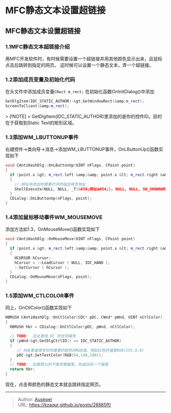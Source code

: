 # MFC静态文本设置超链接


## MFC静态文本设置超链接

### 1.1MFC静态文本超链接介绍
用MFC开发软件时，有时候需要设置一个超链接并用其他颜色显示出来，且鼠标点击后跳转到指定的网页。
这时候可以设置一个静态文本，弄一个超链接。

### 1.2添加成员变量及初始化代码
在头文件中添加成员变量`CRect m_rect;`
在初始化函数OnInitDialog()中添加
```cpp
GetDlgItem(IDC_STATIC_AUTHOR)-&gt;GetWindowRect(&amp;m_rect);
ScreenToClient(&amp;m_rect);
```
&gt; [!NOTE]
&gt; GetDlgItem(IDC_STATIC_AUTHOR)里添加的是你的控件ID。目的在于获取到Static Text的矩形区域。

### 1.3添加WM_LBUTTONUP事件
右键控件-&gt;类向导-&gt;消息-&gt;添加WM_LBUTTONUP事件，OnLButtonUp()函数实现如下
```cpp
void CAntiHashDlg::OnLButtonUp(UINT nFlags, CPoint point)
{
  if (point.x &gt; m_rect.left &amp;&amp; point.x &lt; m_rect.right &amp;&amp; point.y &lt; m_rect.bottom &amp;&amp; point.y &gt; m_rect.top)
  {
    // 网址中添加你需要打开的指定网页地址
    ShellExecute(NULL, NULL, _T(&#34;网址&#34;), NULL, NULL, SW_SHOWNORMAL);
  }
  CDialog::OnLButtonUp(nFlags, point);
}
```
### 1.4添加鼠标移动事件WM_MOUSEMOVE
添加方法如1.3，OnMouseMove()函数实现如下
```cpp
void CAntiHashDlg::OnMouseMove(UINT nFlags, CPoint point)
{
  if (point.x &gt; m_rect.left &amp;&amp; point.x &lt; m_rect.right &amp;&amp; point.y &lt; m_rect.bottom &amp;&amp; point.y &gt; m_rect.top)
  {
    HCURSOR hCursor;
    hCursor = ::LoadCursor ( NULL, IDC_HAND );
    ::SetCursor ( hCursor );
  }
  CDialog::OnMouseMove(nFlags, point);
}
```
### 1.5添加WM_CTLCOLOR事件
同上，OnCtlColor()函数实现如下
```cpp
HBRUSH CAntiHashDlg::OnCtlColor(CDC* pDC, CWnd* pWnd, UINT nCtlColor)
{
  HBRUSH hbr = CDialog::OnCtlColor(pDC, pWnd, nCtlColor);

  // TODO:  在此更改 DC 的任何属性
  if (pWnd-&gt;GetDlgCtrlID() == IDC_STATIC_AUTHOR)
  {
     // RGB里面填写你所需要的颜色的RGB值，例如红色的值是RGB(255,0,0)
     pDC-&gt;SetTextColor(RGB(64,148,199));
  }
  // TODO:  如果默认的不是所需画笔，则返回另一个画笔
  return hbr;
}
```
现在，点击带颜色的静态文本就会跳转指定网页。

---

> Author: [Auseper](https://github.com/KZaqur)  
> URL: https://kzaqur.github.io/posts/28885ff/  

